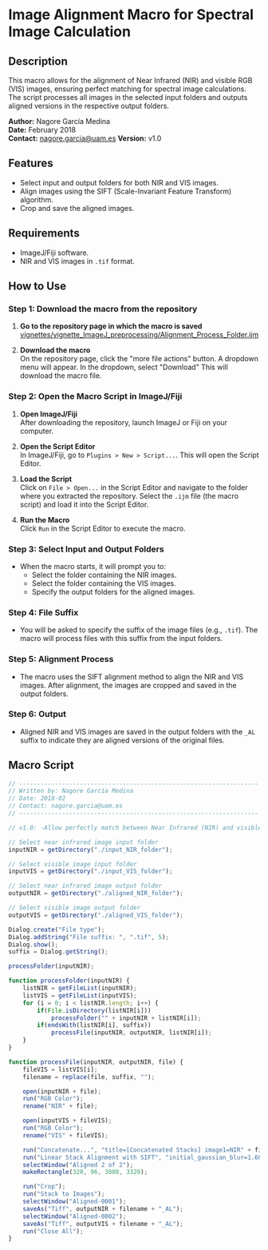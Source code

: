 # Image Alignment Macro for Spectral Image Calculation

## Description

This macro allows for the alignment of Near Infrared (NIR) and visible RGB (VIS) images, ensuring perfect matching for spectral image calculations. The script processes all images in the selected input folders and outputs aligned versions in the respective output folders.

**Author:** Nagore García Medina  
**Date:** February 2018  
**Contact:** nagore.garcia@uam.es
**Version:** v1.0

## Features

- Select input and output folders for both NIR and VIS images.
- Align images using the SIFT (Scale-Invariant Feature Transform) algorithm.
- Crop and save the aligned images.

## Requirements

- ImageJ/Fiji software.
- NIR and VIS images in `.tif` format.

## How to Use

### Step 1: Download the macro from the repository

1. **Go to the repository page in which the macro is saved**  
   [vignettes/vignette_ImageJ_preprocessing/Alignment_Process_Folder.ijm](https://github.com/MMolBus/PhotomossR/blob/master/vignettes/vignette_ImageJ_preprocessing/Alignment_Process_Folder.ijm)

2. **Download the macro**  
   On the repository page, click the "more file actions" button. A dropdown menu will appear. In the dropdown, select "Download" This will download the macro file.

### Step 2: Open the Macro Script in ImageJ/Fiji

1. **Open ImageJ/Fiji**  
   After downloading the repository, launch ImageJ or Fiji on your computer.

2. **Open the Script Editor**  
   In ImageJ/Fiji, go to `Plugins > New > Script...`. This will open the Script Editor.

3. **Load the Script**  
   Click on `File > Open...` in the Script Editor and navigate to the folder where you extracted the repository. Select the `.ijm` file (the macro script) and load it into the Script Editor.

4. **Run the Macro**  
   Click `Run` in the Script Editor to execute the macro.

### Step 3: Select Input and Output Folders

- When the macro starts, it will prompt you to:
  - Select the folder containing the NIR images.
  - Select the folder containing the VIS images.
  - Specify the output folders for the aligned images.

### Step 4: File Suffix

- You will be asked to specify the suffix of the image files (e.g., `.tif`). The macro will process files with this suffix from the input folders.

### Step 5: Alignment Process

- The macro uses the SIFT alignment method to align the NIR and VIS images. After alignment, the images are cropped and saved in the output folders.

### Step 6: Output

- Aligned NIR and VIS images are saved in the output folders with the `_AL` suffix to indicate they are aligned versions of the original files.

## Macro Script

```javascript
// -------------------------------------------------------------------
// Written by: Nagore García Medina
// Date: 2018-02
// Contact: nagore.garcia@uam.es
// -------------------------------------------------------------------

// v1.0: -Allow perfectly match between Near Infrared (NIR) and visible RGB images (VIS) for spectral image calculation.

// Select near infrared image input folder
inputNIR = getDirectory("./input_NIR_folder");

// Select visible image input folder
inputVIS = getDirectory("./input_VIS_folder");

// Select near infrared image output folder
outputNIR = getDirectory("./aligned_NIR_folder");

// Select visible image output folder
outputVIS = getDirectory("./aligned_VIS_folder");

Dialog.create("File type");
Dialog.addString("File suffix: ", ".tif", 5);
Dialog.show();
suffix = Dialog.getString();

processFolder(inputNIR);

function processFolder(inputNIR) {
    listNIR = getFileList(inputNIR);
    listVIS = getFileList(inputVIS);
    for (i = 0; i < listNIR.length; i++) {
        if(File.isDirectory(listNIR[i]))
            processFolder("" + inputNIR + listNIR[i]);
        if(endsWith(listNIR[i], suffix))
            processFile(inputNIR, outputNIR, listNIR[i]);
    }
}

function processFile(inputNIR, outputNIR, file) {
    fileVIS = listVIS[i];
    filename = replace(file, suffix, "");

    open(inputNIR + file);
    run("RGB Color");
    rename("NIR" + file);

    open(inputVIS + fileVIS);
    run("RGB Color");
    rename("VIS" + fileVIS);

    run("Concatenate...", "title=[Concatenated Stacks] image1=NIR" + file + " image2=[VIS" + fileVIS + "] image3=[-- None --]");
    run("Linear Stack Alignment with SIFT", "initial_gaussian_blur=1.60 steps_per_scale_octave=3 minimum_image_size=64 maximum_image_size=1024 feature_descriptor_size=4 feature_descriptor_orientation_bins=8 closest/next_closest_ratio=0.92 maximal_alignment_error=25 inlier_ratio=0.05 expected_transformation=Similarity interpolate");
    selectWindow("Aligned 2 of 2");
    makeRectangle(320, 96, 3808, 3320);

    run("Crop");
    run("Stack to Images");
    selectWindow("Aligned-0001");
    saveAs("Tiff", outputNIR + filename + "_AL");
    selectWindow("Aligned-0002");
    saveAs("Tiff", outputVIS + filename + "_AL");
    run("Close All");
}

